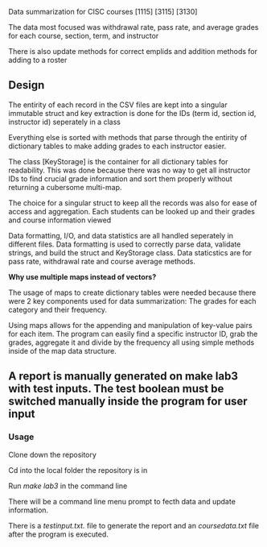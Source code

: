 Data summarization for CISC courses [1115] [3115] [3130]

The data most focused was withdrawal rate, pass rate, and average grades for each course, section, term, and instructor

There is also update methods for correct emplids and addition methods for adding to a roster

## Design

The entirity of each record in the CSV files are kept into a singular immutable struct and key extraction is done for the IDs (term id, section id, instructor id) seperately in a class

Everything else is sorted with methods that parse through the entirity of dictionary tables to make adding grades to each instructor easier.

The class [KeyStorage] is the container for all dictionary tables for readability. This was done because there was no way to get all instructor IDs to find crucial grade information and sort them properly without returning a cubersome multi-map.

The choice for a singular struct to keep all the records was also for ease of access and aggregation. Each students can be looked up and their grades and course information viewed

Data formatting, I/O, and data statistics are all handled seperately in different files. Data formatting is used to correctly parse data, validate strings, and build the struct and KeyStorage class. Data staticstics are for pass rate, withdrawal rate and course average methods.

**Why use multiple maps instead of vectors?**

The usage of maps to create dictionary tables were needed because there were 2 key components used for data summarization: The grades for each category and their frequency.

Using maps allows for the appending and manipulation of key-value pairs for each item. The program can easily find a specific instructor ID, grab the grades, aggregate it and divide by the frequency all using simple methods inside of the map data structure.

## A report is manually generated on make lab3 with test inputs. The test boolean must be switched manually inside the program for user input

### Usage

Clone down the repository

Cd into the local folder the repository is in

Run *make lab3* in the command line

There will be a command line menu prompt to fecth data and update information.

There is a *testinput.txt.* file to generate the report and an *coursedata.txt* file after the program is executed.


